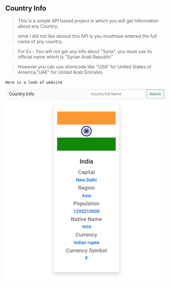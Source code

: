 ## Country Info 
> This is a simple API based project in which you will get Information about any Country.

> what I did not like aboout this API is you musthave entered the full name of any country.

> For Ex - You will not get any info about "Syria", you must use its official name which is "Syrian Arab Republic"

> However you can use shortcode like "USA" for United States of America,"UAE" for United Arab Emirates

`Here is a look of website`

![Website](image.jpg "Country Info")